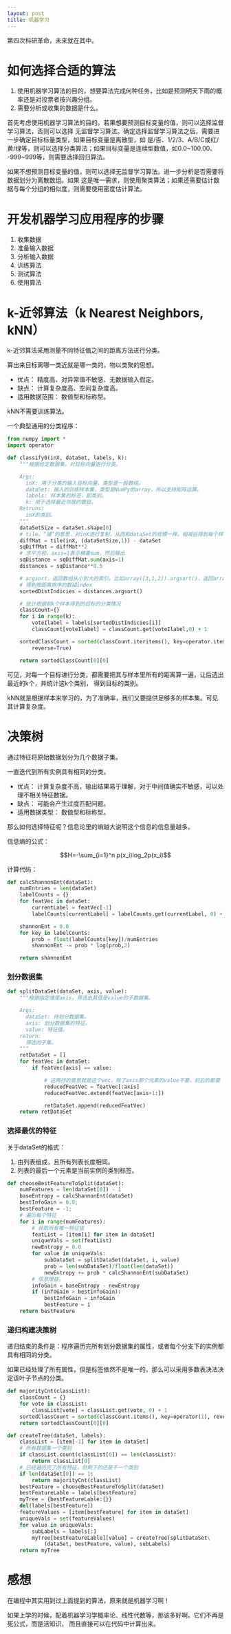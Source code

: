 ```yaml
---
layout: post
title: 机器学习
---
```


第四次科研革命，未来就在其中。

# 如何选择合适的算法

1. 使用机器学习算法的目的，想要算法完成何种任务，比如是预测明天下雨的概率还是对投票者按兴趣分组。
2. 需要分析或收集的数据是什么。

首先考虑使用机器学习算法的目的。若果想要预测目标变量的值，则可以选择监督学习算法，否则可以选择
无监督学习算法。确定选择监督学习算法之后，需要进一步确定目标标量类型，如果目标变量是离散型，如
是/否、1/2/3、A/B/C或红/黄/绿等，则可以选择分类算法；如果目标变量是连续型数值，如0.0~100.00、
-999~999等，则需要选择回归算法。

如果不想预测目标变量的值，则可以选择无监督学习算法。进一步分析是否需要将数据划分为离散数组。如果
这是唯一需求，则使用聚类算法；如果还需要估计数据与每个分组的相似度，则需要使用密度估计算法。


# 开发机器学习应用程序的步骤

1. 收集数据
2. 准备输入数据
3. 分析输入数据
4. 训练算法
5. 测试算法
6. 使用算法

# k-近邻算法（k Nearest Neighbors, kNN）

k-近邻算法采用测量不同特征值之间的距离方法进行分类。

算出来目标离哪一类近就是哪一类的，物以类聚的思想。

- 优点： 精度高、对异常值不敏感、无数据输入假定。
- 缺点： 计算复杂度高、空间复杂度高。
- 适用数据范围： 数值型和标称型。

kNN不需要训练算法。

一个典型通用的分类程序：

```py
from numpy import *
import operator

def classify0(inX, dataSet, labels, k):
    """根据给定数据集，对目标向量进行分类。

    Args:
      inX: 用于分类的输入目标向量，类型是一般数组。
      dataSet: 输入的训练样本集，类型是NumPy的array，所以支持矩阵运算。
      labels: 样本集的标签，即类别。
      k: 用于选择最近邻居的数目。
    Retruns:
      inX的类别。
    """
    dataSetSize = dataSet.shape[0]
    # tile，“铺”的意思，对inX进行复制，从而和dataSet的规模一样。相减后得到每个样本与目标从diff
    diffMat = tile(inX, (dataSetSize,1)) - dataSet  
    sqDiffMat = diffMat**2
    # 求平方和，axis=1表示横着sum，然后输出
    sqDistance = sqDiffMat.sum(axis=1)
    distances = sqDistance**0.5

    # argsort，返回数组从小到大的索引。比如array([3,1,2]).argsort()，返回array([1,2,0])
    # 得到按距离排序的数组index
    sortedDistIndicies = distances.argsort()

    # 统计根据前k个样本得到的目标的分类情况
    classCount={}
    for i in range(k):
        voteIlabel = labels[sortedDistIndicies[i]]
        classCount[voteIlabel] = classCount.get(voteIlabel,0) + 1

    sortedClassCount = sorted(classCount.iteritems(), key=operator.itemgetter(1),
        reverse=True)

    return sortedClassCount[0][0]
```

可见，对每一个目标进行分类，都需要把其与样本里所有的距离算一遍，让后选出最近的k个，并统计这k个类别，
得到目标的类别。

kNN就是根据样本来学习的，为了准确率，我们又要提供足够多的样本集。可见其计算复杂度。


# 决策树

通过特征将原始数据划分为几个数据子集。

一直迭代到所有实例具有相同的分类。

- 优点： 计算复杂度不高，输出结果易于理解，对于中间值确实不敏感，可以处理不相关特征数据。
- 缺点： 可能会产生过度匹配问题。
- 适用数据类型： 数值型和标称型。

那么如何选择特征呢？信息论里的熵越大说明这个信息的信息量越多。

信息熵的公式：

$$H=-\sum_{i=1}^n p(x_i)log_2p(x_i)$$

计算代码：

```py
def calcShannonEnt(dataSet):
    numEntries = len(dataSet)
    labelCounts = {}
    for featVec in dataSet:
        currentLabel = featVec[-1]
        labelCounts[currentLabel] = labelCounts.get(currentLabel, 0) + 1

    shannonEnt = 0.0
    for key in labelCounts:
        prob = float(labelCounts[key])/numEntries
        shannonEnt -= prob * log(prob,2)

    return shannonEnt
```

### 划分数据集

```py
def splitDataSet(dataSet, axis, value):
    """根据指定维度axis，筛选出其值是value的子数据集。

    Args:
      dataSet: 待划分数据集。
      axis: 划分数据集的特征。
      value: 特征值。
    return:
      筛选的子集。
    """
    retDataSet = []
    for featVec in dataSet:
        if featVec[axis] == value:

            # 这两行的意思就是这个vec，除了axis那个元素的value不要，前后的都要
            reducedFeatVec = featVec[:axis]
            reducedFeatVec.extend(featVec[axis+1:])

            retDataSet.append(reducedFeatVec)
    return retDataSet
```

### 选择最优的特征

关于dataSet的格式：

1. 由列表组成，且所有列表长度相同。
2. 列表的最后一个元素是当前实例的类别标签。

```py
def chooseBestFeatureToSplit(dataSet):
    numFeatures = len(dataSet[0]) - 1
    baseEntropy = calcShannonEnt(dataSet)
    bestInfoGain = 0.0;
    bestFeature = -1;
    # 遍历每个特征
    for i in range(numFeatures):
        # 获取所有唯一特征值
        featList = [item[i] for item in dataSet]
        uniqueVals = set(featList)
        newEntropy = 0.0
        for value in uniqueVals:
            subDataSet = splitDataSet(dataSet, i, value)
            prob = len(subDataSet)/float(len(dataSet))
            newEntropy += prob * calcShannonEnt(subDataSet)
        # 信息增益，
        infoGain = baseEntropy - newEntropy
        if (infoGain > bestInfoGain):
            bestInfoGain = infoGain
            bestFeature = i
    return bestFeature
```

### 递归构建决策树

递归结束的条件是：程序遍历完所有划分数据集的属性，或者每个分支下的实例都具有相同的分类。

如果已经处理了所有属性，但是标签依然不是唯一的，那么可以采用多数表决法决定该叶子节点的分类。

```py
def majorityCnt(classList):
    classCount = {}
    for vote in classList:
        classList[vote] = classList.get(vote, 0) + 1
    sortedClassCount = sorted(classCount.items(), key=operator(1), reverse=True)
    return sortedClassCount[0][0]
```

```py
def createTree(dataSet, labels):
    classList = [item[-1] for item in dataSet]
    # 所有数据集一个类别
    if classList.count(classList[0]) == len(classList):
        return classList[0]
    # 已经遍历完了所有特征，但剩下的还是不一个类别
    if len(dataSet[0]) == 1:
        return majorityCnt(classList)
    bestFeature = chooseBestFeatureToSplit(dataSet)
    bestFeatureLable = labels[bestFeature]
    myTree = {bestFeatureLable:{}}
    del(labels[bestFeature])
    featureValues = [item[bestFeature] for item in dataSet]
    uniqueVals = set(featureValues)
    for value in uniqueVals:
        subLabels = labels[:]
        myTree[bestFeatureLable][value] = createTree(splitDataSet\
            (dataSet, bestFeature, value), subLabels)
    return myTree
```



# 感想
在编程中其实用到过上面提到的算法，原来就是机器学习啊！

如果上学的时候，配着机器学习学概率论、线性代数等，那该多好啊。它们不再是死公式，而是活知识，
而且直接可以在代码中计算出来。
